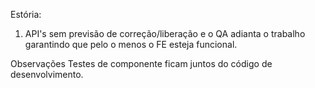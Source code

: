 Estória:
1. API's sem previsão de correção/liberação e o QA adianta o trabalho garantindo que pelo o menos o FE esteja funcional.



Observações
Testes de componente ficam juntos do código de desenvolvimento.

